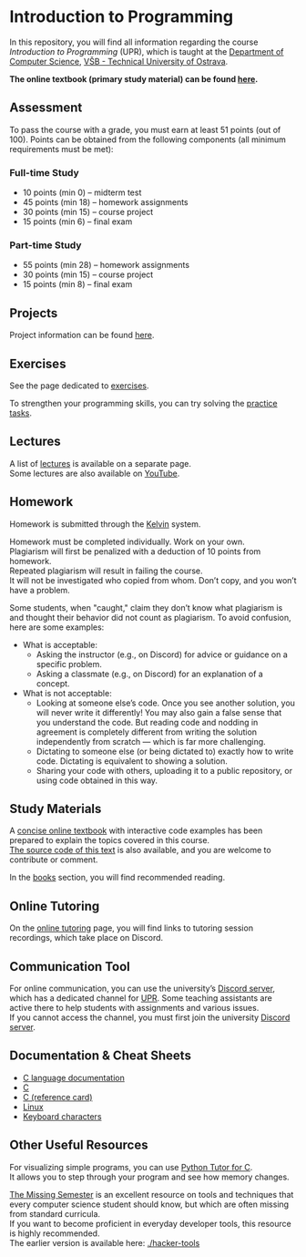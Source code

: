 # Introduction to Programming

In this repository, you will find all information regarding the course *Introduction to Programming* (UPR), which is taught at the [Department of Computer Science](https://www.cs.vsb.cz), [VŠB - Technical University of Ostrava](https://www.vsb.cz).

**The online textbook (primary study material) can be found [here](https://mrlvsb.github.io/upr-skripta/uvod/uvod.html).**

## Assessment

To pass the course with a grade, you must earn at least 51 points (out of 100). Points can be obtained from the following components (all minimum requirements must be met):

### Full-time Study

- 10 points (min 0) – midterm test
- 45 points (min 18) – homework assignments
- 30 points (min 15) – course project
- 15 points (min 6) – final exam

### Part-time Study

- 55 points (min 28) – homework assignments
- 30 points (min 15) – course project
- 15 points (min 8) – final exam


## Projects

Project information can be found [here](faq/projects_en.md).


## Exercises

See the page dedicated to [exercises](exercises_en.md).

To strengthen your programming skills, you can try solving the [practice tasks](tasks).


## Lectures

A list of [lectures](lectures_en.md) is available on a separate page.  
Some lectures are also available on [YouTube](https://www.youtube.com/channel/UCplsQTrQdWEej9tvBxifUFQ).


## Homework

Homework is submitted through the [Kelvin](https://kelvin.cs.vsb.cz) system.

Homework must be completed individually. Work on your own.  
Plagiarism will first be penalized with a deduction of 10 points from homework.  
Repeated plagiarism will result in failing the course.  
It will not be investigated who copied from whom. Don’t copy, and you won’t have a problem.

Some students, when "caught," claim they don’t know what plagiarism is and thought their behavior did not count as plagiarism. To avoid confusion, here are some examples:

- What is acceptable:
   - Asking the instructor (e.g., on Discord) for advice or guidance on a specific problem.
   - Asking a classmate (e.g., on Discord) for an explanation of a concept.
- What is not acceptable:
   - Looking at someone else’s code. Once you see another solution, you will never write it differently!
     You may also gain a false sense that you understand the code. But reading code and nodding in agreement
     is completely different from writing the solution independently from scratch — which is far more challenging.
   - Dictating to someone else (or being dictated to) exactly how to write code. Dictating is equivalent to showing a solution.
   - Sharing your code with others, uploading it to a public repository, or using code obtained in this way.


## Study Materials

A [concise online textbook](https://mrlvsb.github.io/upr-skripta/) with interactive code examples has been prepared to explain the topics covered in this course.  
[The source code of this text](https://github.com/mrlvsb/upr-skripta) is also available, and you are welcome to contribute or comment.

In the [books](books.md) section, you will find recommended reading.

<!--
In the [study readings](./readings.md) section, you can find links to book chapters by individual weeks.
-->


## Online Tutoring

On the [online tutoring](faq/tutoring.md) page, you will find links to tutoring session recordings, which take place on Discord.


## Communication Tool

For online communication, you can use the university’s [Discord server](https://discord-fei.vsb.cz/), which has a dedicated channel for [UPR](https://discord.com/channels/631124326522945546/1058360071567978496/threads/1058362395896062042). Some teaching assistants are active there to help students with assignments and various issues.  
If you cannot access the channel, you must first join the university [Discord server](https://discord-fei.vsb.cz/).


## Documentation & Cheat Sheets
- [C language documentation](https://devdocs.io/c/)
- [C](./assets/cheatsheets/c.pdf)
- [C (reference card)](./assets/cheatsheets/c_ref_card_v22.pdf)
- [Linux](./assets/cheatsheets/linux.pdf)
- [Keyboard characters](./assets/cheatsheets/keyboard-cs.pdf)


## Other Useful Resources

For visualizing simple programs, you can use [Python Tutor for C](http://pythontutor.com/c.html).  
It allows you to step through your program and see how memory changes.

[The Missing Semester](https://missing.csail.mit.edu/) is an excellent resource on tools and techniques that every computer science student should know, but which are often missing from standard curricula.  
If you want to become proficient in everyday developer tools, this resource is highly recommended.  
The earlier version is available here: [./hacker-tools](https://hacker-tools.github.io/lectures/)
